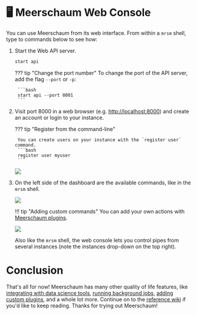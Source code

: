 # 🖥️ Meerschaum Web Console

You can use Meerschaum from its web interface. From within a `mrsm` shell, type to commands below to see how:

1. Start the Web API server.

    ```bash
    start api
    ```

    ??? tip "Change the port number"
        To change the port of the API server, add the flag `--port` or `-p`:

        ```bash
        start api --port 8001
        ```

2. Visit port 8000 in a web browser (e.g. [http://localhost:8000](http://localhost:8000)) and create an account or login to your instance.

    ??? tip "Register from the command-line"

        You can create users on your instance with the `register user` command.
        ```bash
        register user myuser
        ```

    <img src="/assets/screenshots/login-page.png"/>

3. On the left side of the dashboard are the available commands, like in the `mrsm` shell.

    <img src="/assets/screenshots/dash-bootstrap.png"/>

    !!! tip "Adding custom commands"
        You can add your own actions with [Meerschaum plugins](/reference/plugins/writing-plugins/#action-plugins).

    <img src="/assets/screenshots/dash-pipe-statistics.png"/>

    Also like the `mrsm` shell, the web console lets you control pipes from several instances (note the instances drop-down on the top right).

# Conclusion

That's all for now! Meerschaum has many other quality of life features, like [integrating with data science tools](/reference/data-analysis-tools/), [running background jobs](/reference/background-jobs/), [adding custom plugins](/reference/plugins/types-of-plugins/), and a whole lot more. Continue on to the [reference wiki](/reference/pipes/) if you'd like to keep reading. Thanks for trying out Meerschaum!
